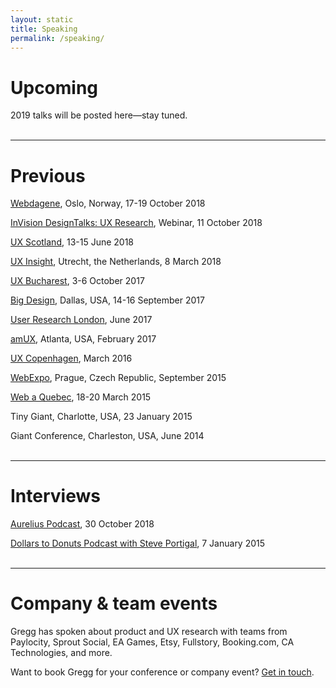 ```yaml
---
layout: static
title: Speaking
permalink: /speaking/
---
```


# Upcoming
2019 talks will be posted here—stay tuned.
<br />
<br />

----
# Previous
[Webdagene](https://www.webdagene.no/en/talk/you-re-already-a-researcher), Oslo, Norway, 17-19 October 2018

[InVision DesignTalks: UX Research](https://youtu.be/cvgAvXFuJ7k), Webinar, 11 October 2018

[UX Scotland](https://uxscotland.net/), 13-15 June 2018

[UX Insight](https://uxinsightevent.com/), Utrecht, the Netherlands, 8 March 2018

[UX Bucharest](http://2017.uxbucharest.com/), 3-6 October 2017

[Big Design](https://bigdesignevents.com/), Dallas, USA, 14-16 September 2017

[User Research London](https://www.userresearchlondon.com/2017/), June 2017

[amUX](https://amux.org/), Atlanta, USA, February 2017

[UX Copenhagen](https://uxcopenhagen.com/), March 2016

[WebExpo](https://www.webexpo.net/), Prague, Czech Republic, September 2015

[Web a Quebec](https://webaquebec.org/), 18-20 March 2015

Tiny Giant, Charlotte, USA, 23 January 2015

Giant Conference, Charleston, USA, June 2014
<br />
<br />

----
# Interviews
[Aurelius Podcast](https://blog.aureliuslab.com/gregg-bernstein-user-research-interview), 30 October 2018

[Dollars to Donuts Podcast with Steve Portigal](https://www.portigal.com/podcast/1-gregg-bernstein-of-mailchimp/), 7 January 2015
<br />
<br />

----
# Company & team events
Gregg has spoken about product and UX research with teams from Paylocity, Sprout Social, EA Games, Etsy, Fullstory, Booking.com, CA Technologies, and more.

Want to book Gregg for your conference or company event? [Get in touch](../contact).
